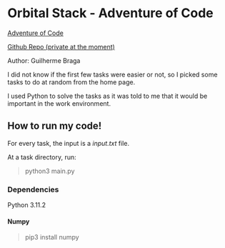 # Orbital Stack - Adventure of Code

[Adventure of Code](https://adventofcode.com/)

[Github Repo (private at the moment)](https://github.com/gui1080/OrbitalStack_AdventofCode)

Author: Guilherme Braga

I did not know if the first few tasks were easier or not, so I picked some tasks to do at random from the home page.

I used Python to solve the tasks as it was told to me that it would be important in the work environment.

## How to run my code!

For every task, the input is a *input.txt* file. 

At a task directory, run:

> python3 main.py

### Dependencies

Python 3.11.2

#### Numpy

> pip3 install numpy